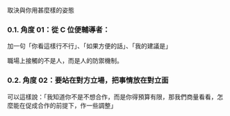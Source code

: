 取決與你用甚麼樣的姿態

### 0.1. 角度 01：從 C 位便輔導者：

加一句「你看這樣行不行」、「如果方便的話」、「我的建議是」

職場上接觸的不是人，而是人的防禦機制。

### 0.2. 角度 02：要站在對方立場，把事情放在對立面

可以這樣說：「我知道你不是不想合作，而是你得預算有限，那我們商量看看，怎麼能在促成合作的前提下，作一些調整」
